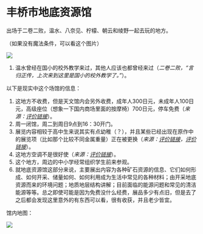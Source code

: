 # 丰桥市地底资源馆

出场于二卷二败，温水、八奈见、柠檬、朝云和绫野一起去玩的地方。

<inline-frame src="https://www.google.com/maps/embed?pb=!1m18!1m12!1m3!1d7470.324082578135!2d137.42630455051253!3d34.73121260792602!2m3!1f0!2f0!3f0!3m2!1i1024!2i768!4f13.1!3m3!1m2!1s0x6004d34230f0865b%3A0x202ce86572fa282d!2sToyohashi%20City%20Underground%20Resources%20Center!5e0!3m2!1szh-CN!2sjp!4v1735566202412!5m2!1szh-CN!2sjp" width="100%" height="450" style="border:0;" allowfullscreen="" loading="lazy" referrerpolicy="no-referrer-when-downgrade"></inline-frame>

（如果没有魔法条件，可以看这个图片）

![](https://www.misaka19327.cc/static/img/2c667157bd1e8bcd41ac0ad86353471c.clipboard-2024-12-30.png)

1. 温水曾经在国小的校外教学来过，其他人应该也都曾经来过（*二卷二败，“言归正传，上次来到这里是国小的校外教学了。”*）。

以下是现实中这个场馆的信息：

1. 这地方不收费，但是天文馆内会另外收费，成年人300日元，未成年人100日元，高级座位（想象一下国内商场里面的按摩椅）700日元，停车免费（*来源：[评价链接](https://maps.app.goo.gl/XHdhuuUZFUGGq2Vm6)*）。
2. 周一闭馆，周二到周日9点到16：30开门。
3. 展览内容相较于高中生来说其实有点幼稚（？），并且某些已经出现在原作中的展览项（比如那个比较不同金属重量）正在被更换（*来源：[评价链接](https://maps.app.goo.gl/EXZo9ADAWFQbBaPh6)，[评价链接](https://maps.app.goo.gl/gk4Y46hTw4CMsUbp7)*）。
4. 这地方空调不是很好使（*来源：[评价链接](https://maps.app.goo.gl/wShwQ6hkNYkSdQY17)*）。
5. 这个地方，周边的中小学经常组织学生前来参观。
6. 就地底资源馆这部分来说，主要展出内容为各种矿石资源的信息、它们如何形成、如何开采、储量如何、如何利用成为生活中常见的各种材料；由开采地底资源而来的环境问题；地质地层结构讲解；目前面临的能源问题和常见的清洁能源等等。总之即使可能是因为免费没什么经费，展品多少有点旧，但是去了之后都会发现这里意外的有东西可以看，很有收获，并且老少皆宜。

馆内地图：

![](https://www.misaka19327.cc/static/img/6bd6b031fd52783b00d55bd0a1ec6902.clipboard-2024-12-30.png)
